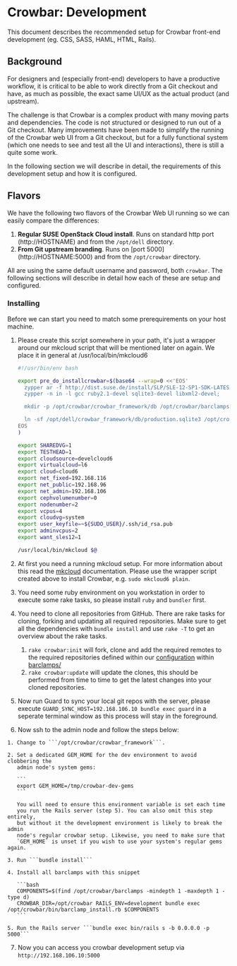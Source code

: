 # Crowbar: Development

This document describes the recommended setup for Crowbar front-end development
(eg. CSS, SASS, HAML, HTML, Rails).

## Background

For designers and (especially front-end) developers to have a productive
workflow, it is critical to be able to work directly from a Git checkout and
have, as much as possible, the exact same UI/UX as the actual product (and
upstream).

The challenge is that Crowbar is a complex product with many moving parts and
dependencies. The code is not structured or designed to run out of a Git
checkout. Many improvements have been made to simplify the running of the
Crowbar web UI from a Git checkout, but for a fully functional system (which one
needs to see and test all the UI and interactions), there is still a quite some
work.

In the following section we will describe in detail, the requirements of this
development setup and how it is configured.

## Flavors

We have the following two flavors of the Crowbar Web UI running so we can easily
compare the differences:

  1. __Regular SUSE OpenStack Cloud install__. Runs on standard http port
     (http://HOSTNAME) and from the `/opt/dell` directory.
  2. __From Git upstream branding__. Runs on [port 5000]
     (http://HOSTNAME:5000) and from the `/opt/crowbar` directory.

All are using the same default username and password, both ```crowbar```. The
following sections will describe in detail how each of these are setup and
configured.

### Installing

Before we can start you need to match some prerequirements on your host machine.

  1. Please create this script somewhere in your path, it's just a wrapper
     around our mkcloud script that will be mentioned later on again. We place
     it in general at /usr/local/bin/mkcloud6

     ```bash
     #!/usr/bin/env bash

     export pre_do_installcrowbar=$(base64 --wrap=0 <<'EOS'
       zypper ar -f http://dist.suse.de/install/SLP/SLE-12-SP1-SDK-LATEST/x86_64/DVD1/ sle12-sp1-sdk
       zypper -n in -l gcc ruby2.1-devel sqlite3-devel libxml2-devel;

       mkdir -p /opt/crowbar/crowbar_framework/db /opt/crowbar/barclamps;

       ln -sf /opt/dell/crowbar_framework/db/production.sqlite3 /opt/crowbar/crowbar_framework/db/development.sqlite3;
     EOS
     )

     export SHAREDVG=1
     export TESTHEAD=1
     export cloudsource=develcloud6
     export virtualcloud=l6
     export cloud=cloud6
     export net_fixed=192.168.116
     export net_public=192.168.96
     export net_admin=192.168.106
     export cephvolumenumber=0
     export nodenumber=2
     export vcpus=4
     export cloudvg=system
     export user_keyfile=~${SUDO_USER}/.ssh/id_rsa.pub
     export adminvcpus=2
     export want_sles12=1

     /usr/local/bin/mkcloud $@
     ```

  2. At first you need a running mkcloud setup. For more information about this
     read the [mkcloud](https://git.io/vYO2E) documentation. Please use the
     wrapper script created above to install Crowbar, e.g. `sudo mkcloud6 plain`.

  3. You need some ruby environment on you workstation in order to execute some
     rake tasks, so please install ```ruby``` and ```bundler``` first.

  4. You need to clone all repositories from GitHub. There are rake tasks for
     cloning, forking and updating all required repositories. Make sure to get
     all the dependencies with ```bundle install``` and use ```rake -T``` to get
     an overview about the rake tasks.

     1. ```rake crowbar:init``` will fork, clone and add the required remotes to the
        required repositories defined within our [configuration](../config/barclamps.yml)
        within [barclamps/](../barclamps/)
     2. ```rake crowbar:update``` will update the clones, this should be performed from time
        to time to get the latest changes into your cloned repositories.

  5. Now run Guard to sync your local git repos with the server, please execute
     ```GUARD_SYNC_HOST=192.168.106.10 bundle exec guard``` in a seperate
     terminal window as this process will stay in the foreground.

  6. Now ssh to the admin node and follow the steps below:

    1. Change to ```/opt/crowbar/crowbar_framework```.

    2. Set a dedicated GEM_HOME for the dev environment to avoid clobbering the
       admin node's system gems:

       ```
       export GEM_HOME=/tmp/crowbar-dev-gems
       ```

       You will need to ensure this environment variable is set each time
       you run the Rails server (step 5). You can also omit this step entirely,
       but without it the development environment is likely to break the admin
       node's regular crowbar setup. Likewise, you need to make sure that
       `GEM_HOME` is unset if you wish to use your system's regular gems again.

    3. Run ```bundle install```

    4. Install all barclamps with this snippet

       ```bash
       COMPONENTS=$(find /opt/crowbar/barclamps -mindepth 1 -maxdepth 1 -type d)
       CROWBAR_DIR=/opt/crowbar RAILS_ENV=development bundle exec /opt/crowbar/bin/barclamp_install.rb $COMPONENTS
       ```

    5. Run the Rails server ```bundle exec bin/rails s -b 0.0.0.0 -p 5000```


  7. Now you can access you crowbar development setup via ```http://192.168.106.10:5000```
